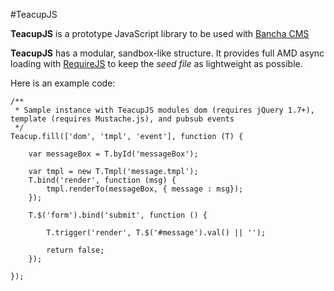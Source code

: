 #TeacupJS

**TeacupJS** is a prototype JavaScript library to be used with [Bancha CMS](http://getbancha.com/home)

**TeacupJS** has a modular, sandbox-like structure. It provides full AMD async loading with [RequireJS](http://requirejs.org/) to keep the _seed file_ as lightweight as possible.

Here is an example code:

    /**
     * Sample instance with TeacupJS modules dom (requires jQuery 1.7+), template (requires Mustache.js), and pubsub events
     */
    Teacup.fill(['dom', 'tmpl', 'event'], function (T) {
        
    	var messageBox = T.byId('messageBox');
    	
    	var tmpl = new T.Tmpl('message.tmpl');
    	T.bind('render', function (msg) {
    		tmpl.renderTo(messageBox, { message : msg});
    	});
    	
    	T.$('form').bind('submit', function () {
    		
    		T.trigger('render', T.$('#message').val() || '');
    		
    		return false;
    	});
    	
    });